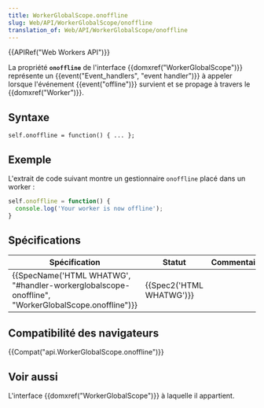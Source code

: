```yaml
---
title: WorkerGlobalScope.onoffline
slug: Web/API/WorkerGlobalScope/onoffline
translation_of: Web/API/WorkerGlobalScope/onoffline
---
```

{{APIRef("Web Workers API")}}

La propriété **`onoffline`** de l'interface {{domxref("WorkerGlobalScope")}} représente un {{event("Event_handlers", "event handler")}} à appeler lorsque l'événement {{event("offline")}} survient et se propage à travers le {{domxref("Worker")}}.

## Syntaxe

    self.onoffline = function() { ... };

## Exemple

L'extrait de code suivant montre un gestionnaire `onoffline` placé dans un worker :

```js
self.onoffline = function() {
  console.log('Your worker is now offline');
}
```

## Spécifications

| Spécification                                                                                                                        | Statut                           | Commentaire |
| ------------------------------------------------------------------------------------------------------------------------------------ | -------------------------------- | ----------- |
| {{SpecName('HTML WHATWG', "#handler-workerglobalscope-onoffline", "WorkerGlobalScope.onoffline")}} | {{Spec2('HTML WHATWG')}} |             |

## Compatibilité des navigateurs

{{Compat("api.WorkerGlobalScope.onoffline")}}

## Voir aussi

L'interface {{domxref("WorkerGlobalScope")}} à laquelle il appartient.
